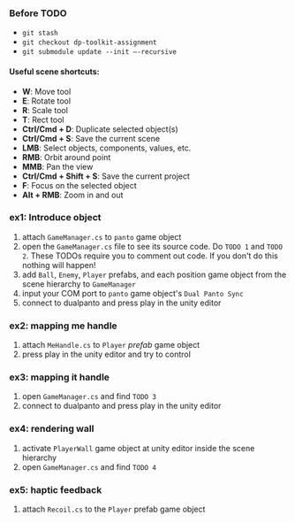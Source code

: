 ### Before TODO
- `git stash`
- `git checkout dp-toolkit-assignment`
- `git submodule update --init –-recursive`


#### Useful scene shortcuts:
- **W**: Move tool
- **E**: Rotate tool
- **R**: Scale tool
- **T**: Rect tool
- **Ctrl/Cmd + D**: Duplicate selected object(s)
- **Ctrl/Cmd + S**: Save the current scene
- **LMB**: Select objects, components, values, etc.
- **RMB**: Orbit around point
- **MMB**: Pan the view
- **Ctrl/Cmd + Shift + S**: Save the current project
- **F**: Focus on the selected object
- **Alt + RMB**: Zoom in and out


### ex1: Introduce object
1. attach `GameManager.cs` to `panto` game object
2. open the `GameManager.cs` file to see its source code. Do `TODO 1` and `TODO 2`. These TODOs require you to comment out code. If you don't do this nothing will happen!
3. add `Ball`, `Enemy`, `Player` prefabs, and  each position game object from the scene hierarchy to `GameManager`
4. input your COM port to `panto` game object's `Dual Panto Sync`
5. connect to dualpanto and press play in the unity editor

### ex2: mapping me handle
1. attach `MeHandle.cs` to `Player` *prefab* game object
2. press play in the unity editor and try to control

### ex3: mapping it handle
1. open `GameManager.cs` and find `TODO 3`
2. connect to dualpanto and press play in the unity editor

### ex4: rendering wall
1. activate `PlayerWall` game object at unity editor inside the scene hierarchy 
2. open `GameManager.cs` and find `TODO 4`

### ex5: haptic feedback
1. attach `Recoil.cs` to the `Player` prefab game object

